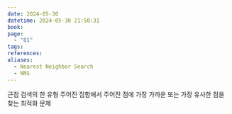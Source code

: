 ```yaml
---
date: 2024-05-30
datetime: 2024-05-30 21:50:31
book: 
page:
  - "81"
tags: 
references: 
aliases:
  - Nearest Neighbor Search
  - NNS
---
```

근접 검색의 한 유형
주어진 집합에서 주어진 점에 가장 가까운 또는 가장 유사한 점을 찾는 최적화 문제